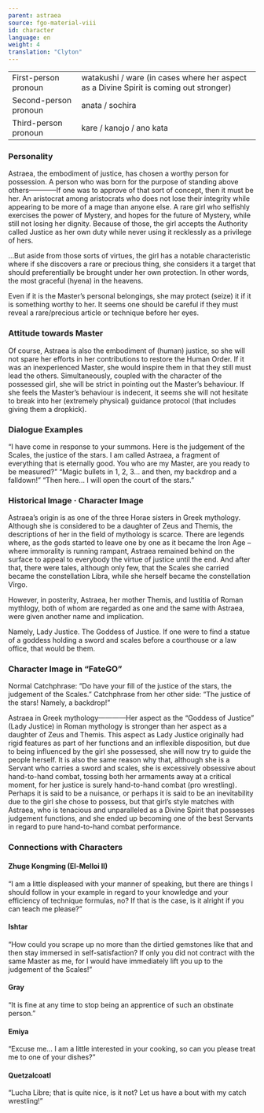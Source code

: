 ```yaml
---
parent: astraea
source: fgo-material-viii
id: character
language: en
weight: 4
translation: "Clyton"
---
```


<table>
  <tr><td>First-person pronoun</td><td>watakushi / ware (in cases where her aspect as a Divine Spirit is coming out stronger)</td></tr>
  <tr><td>Second-person pronoun</td><td>anata / sochira</td></tr>
  <tr><td>Third-person pronoun</td><td>kare / kanojo / ano kata</td></tr>
</table>

### Personality

Astraea, the embodiment of justice, has chosen a worthy person for possession. A person who was born for the purpose of standing above others————If one was to approve of that sort of concept, then it must be her. An aristocrat among aristocrats who does not lose their integrity while appearing to be more of a mage than anyone else. A rare girl who selfishly exercises the power of Mystery, and hopes for the future of Mystery, while still not losing her dignity. Because of those, the girl accepts the Authority called Justice as her own duty while never using it recklessly as a privilege of hers.

…But aside from those sorts of virtues, the girl has a notable characteristic where if she discovers a rare or precious thing, she considers it a target that should preferentially be brought under her own protection. In other words, the most graceful (hyena) in the heavens.

Even if it is the Master’s personal belongings, she may protect (seize) it if it is something worthy to her. It seems one should be careful if they must reveal a rare/precious article or technique before her eyes.

### Attitude towards Master

Of course, Astraea is also the embodiment of (human) justice, so she will not spare her efforts in her contributions to restore the Human Order. If it was an inexperienced Master, she would inspire them in that they still must lead the others. Simultaneously, coupled with the character of the possessed girl, she will be strict in pointing out the Master’s behaviour. If she feels the Master’s behaviour is indecent, it seems she will not hesitate to break into her (extremely physical) guidance protocol (that includes giving them a dropkick).

### Dialogue Examples

“I have come in response to your summons. Here is the judgement of the Scales, the justice of the stars. I am called Astraea, a fragment of everything that is eternally good. You who are my Master, are you ready to be measured?”
“Magic bullets in 1, 2, 3… and then, my backdrop and a falldown!”
“Then here… I will open the court of the stars.”

### Historical Image · Character Image

Astraea’s origin is as one of the three Horae sisters in Greek mythology. Although she is considered to be a daughter of Zeus and Themis, the descriptions of her in the field of mythology is scarce. There are legends where, as the gods started to leave one by one as it became the Iron Age – where immorality is running rampant, Astraea remained behind on the surface to appeal to everybody the virtue of justice until the end. And after that, there were tales, although only few, that the Scales she carried became the constellation Libra, while she herself became the constellation Virgo.

However, in posterity, Astraea, her mother Themis, and Iustitia of Roman mythlogy, both of whom are regarded as one and the same with Astraea, were given another name and implication.

Namely, Lady Justice. The Goddess of Justice. If one were to find a statue of a goddess holding a sword and scales before a courthouse or a law office, that would be them.

### Character Image in “FateGO”

Normal Catchphrase: “Do have your fill of the justice of the stars, the judgement of the Scales.”
Catchphrase from her other side: “The justice of the stars! Namely, a backdrop!”

Astraea in Greek mythology————Her aspect as the “Goddess of Justice” (Lady Justice) in Roman mythology is stronger than her aspect as a daughter of Zeus and Themis. This aspect as Lady Justice originally had rigid features as part of her functions and an inflexible disposition, but due to being influenced by the girl she possessed, she will now try to guide the people herself. It is also the same reason why that, although she is a Servant who carries a sword and scales, she is excessively obsessive about hand-to-hand combat, tossing both her armaments away at a critical moment, for her justice is surely hand-to-hand combat (pro wrestling). Perhaps it is said to be a nuisance, or perhaps it is said to be an inevitability due to the girl she chose to possess, but that girl’s style matches with Astraea, who is tenacious and unparalleled as a Divine Spirit that possesses judgement functions, and she ended up becoming one of the best Servants in regard to pure hand-to-hand combat performance.

### Connections with Characters

#### Zhuge Kongming (El-Melloi II)

“I am a little displeased with your manner of speaking, but there are things I should follow in your example in regard to your knowledge and your efficiency of technique formulas, no? If that is the case, is it alright if you can teach me please?”

#### Ishtar

“How could you scrape up no more than the dirtied gemstones like that and then stay immersed in self-satisfaction? If only you did not contract with the same Master as me, for I would have immediately lift you up to the judgement of the Scales!”

#### Gray

“It is fine at any time to stop being an apprentice of such an obstinate person.”

#### Emiya

“Excuse me… I am a little interested in your cooking, so can you please treat me to one of your dishes?”

#### Quetzalcoatl

“Lucha Libre; that is quite nice, is it not? Let us have a bout with my catch wrestling!”
